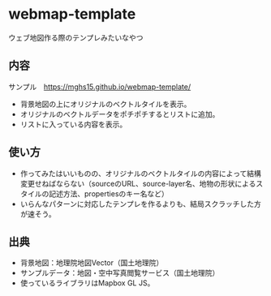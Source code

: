 # webmap-template
ウェブ地図作る際のテンプレみたいなやつ

## 内容
サンプル　https://mghs15.github.io/webmap-template/

* 背景地図の上にオリジナルのベクトルタイルを表示。
* オリジナルのベクトルデータをポチポチするとリストに追加。
* リストに入っている内容を表示。

## 使い方
* 作ってみたはいいものの、オリジナルのベクトルタイルの内容によって結構変更せねばならない（sourceのURL、source-layer名、地物の形状によるスタイルの記述方法、propertiesのキー名など）
* いらんなパターンに対応したテンプレを作るよりも、結局スクラッチした方が速そう。

## 出典
* 背景地図：地理院地図Vector（国土地理院）
* サンプルデータ：地図・空中写真閲覧サービス（国土地理院）
* 使っているライブラリはMapbox GL JS。
